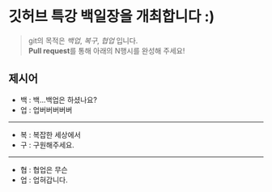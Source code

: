 # 깃허브 특강 백일장을 개최합니다 :)
> git의 목적은 *백업*, *복구*, *협업* 입니다.  
> **Pull request**를 통해 아래의 N행시를 완성해 주세요!
## 제시어
- 백 : 백...백업은 하셨나요?
- 업 : 업버버버버버
---
- 복 : 복잡한 세상에서
- 구 : 구원해주세요.
---
- 협 : 협업은 무슨
- 업 : 업혀갑니다.
